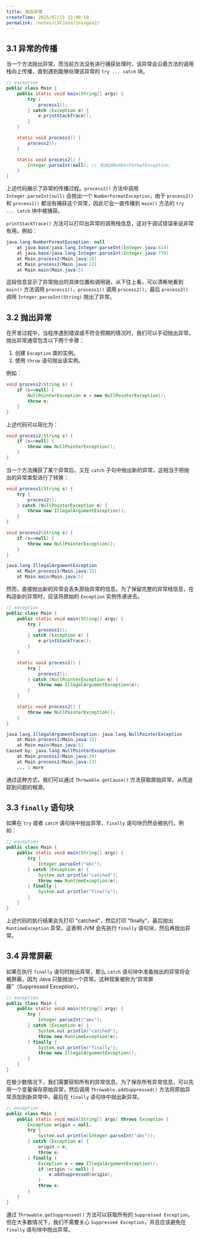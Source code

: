 ```yaml
---
title: 抛出异常
createTime: 2025/07/15 13:00:10
permalink: /notes/LXFJava/znsxgea2/
---
```

## 3.1 异常的传播

当一个方法抛出异常，而当前方法没有进行捕获处理时，该异常会沿着方法的调用栈向上传播，直到遇到能够处理该异常的 `try ... catch` 块。

```java
// exception
public class Main {
    public static void main(String[] args) {
        try {
            process1();
        } catch (Exception e) {
            e.printStackTrace();
        }
    }

    static void process1() {
        process2();
    }

    static void process2() {
        Integer.parseInt(null); // 会抛出NumberFormatException
    }
}
```

上述代码展示了异常的传播过程。`process2()` 方法中调用 `Integer.parseInt(null)` 会抛出一个 `NumberFormatException`，由于 `process2()` 和 `process1()` 都没有捕获这个异常，因此它会一直传播到 `main()` 方法的 `try ... catch` 块中被捕获。

`printStackTrace()` 方法可以打印出异常的调用栈信息，这对于调试错误来说非常有用。例如：

```java
java.lang.NumberFormatException: null
    at java.base/java.lang.Integer.parseInt(Integer.java:614)
    at java.base/java.lang.Integer.parseInt(Integer.java:770)
    at Main.process2(Main.java:16)
    at Main.process1(Main.java:12)
    at Main.main(Main.java:5)
```

这段信息显示了异常抛出的具体位置和调用链，从下往上看，可以清晰地看到 `main()` 方法调用 `process1()`，`process1()` 调用 `process2()`，最后 `process2()` 调用 `Integer.parseInt(String)` 抛出了异常。

## 3.2 抛出异常

在开发过程中，当程序遇到错误或不符合预期的情况时，我们可以手动抛出异常。抛出异常通常包含以下两个步骤：

1.  创建 `Exception` 类的实例。
2.  使用 `throw` 语句抛出该实例。

例如：

```java
void process2(String s) {
    if (s==null) {
        NullPointerException e = new NullPointerException();
        throw e;
    }
}
```

上述代码可以简化为：

```java
void process2(String s) {
    if (s==null) {
        throw new NullPointerException();
    }
}
```

当一个方法捕获了某个异常后，又在 `catch` 子句中抛出新的异常，这相当于把抛出的异常类型进行了转换：

```java
void process1(String s) {
    try {
        process2();
    } catch (NullPointerException e) {
        throw new IllegalArgumentException();
    }
}

void process2(String s) {
    if (s==null) {
        throw new NullPointerException();
    }
}
```

```java
java.lang.IllegalArgumentException
	at Main.process1(Main.java:15)
	at Main.main(Main.java:5)
```

然而，直接抛出新的异常会丢失原始异常的信息。为了保留完整的异常栈信息，在构造新的异常时，应该将原始的 `Exception` 实例传递进去。

```java
// exception
public class Main {
    public static void main(String[] args) {
        try {
            process1();
        } catch (Exception e) {
            e.printStackTrace();
        }
    }

    static void process1() {
        try {
            process2();
        } catch (NullPointerException e) {
            throw new IllegalArgumentException(e);
        }
    }

    static void process2() {
        throw new NullPointerException();
    }
}
```

```java
java.lang.IllegalArgumentException: java.lang.NullPointerException
	at Main.process1(Main.java:15)
	at Main.main(Main.java:5)
Caused by: java.lang.NullPointerException
	at Main.process2(Main.java:20)
	at Main.process1(Main.java:13)
	... 1 more

```

通过这种方式，我们可以通过 `Throwable.getCause()` 方法获取原始异常，从而追踪到问题的根源。

## 3.3 `finally` 语句块

如果在 `try` 或者 `catch` 语句块中抛出异常，`finally` 语句块仍然会被执行。例如：

```java
// exception
public class Main {
    public static void main(String[] args) {
        try {
            Integer.parseInt("abc");
        } catch (Exception e) {
            System.out.println("catched");
            throw new RuntimeException(e);
        } finally {
            System.out.println("finally");
        }
    }
}
```

上述代码的执行结果会先打印 "catched"，然后打印 "finally"，最后抛出 `RuntimeException` 异常。这表明 JVM 会先执行 `finally` 语句块，然后再抛出异常。

## 3.4 异常屏蔽

如果在执行 `finally` 语句时抛出异常，那么 `catch` 语句块中准备抛出的异常将会被屏蔽，因为 Java 只能抛出一个异常。这种现象被称为“异常屏蔽”（Suppressed Exception）。

```java
// exception
public class Main {
    public static void main(String[] args) {
        try {
            Integer.parseInt("abc");
        } catch (Exception e) {
            System.out.println("catched");
            throw new RuntimeException(e);
        } finally {
            System.out.println("finally");
            throw new IllegalArgumentException();
        }
    }
}
```

在极少数情况下，我们需要获知所有的异常信息。为了保存所有异常信息，可以先用一个变量保存原始异常，然后调用 `Throwable.addSuppressed()` 方法将原始异常添加到新异常中，最后在 `finally` 语句块中抛出新异常。

```java
// exception
public class Main {
    public static void main(String[] args) throws Exception {
        Exception origin = null;
        try {
            System.out.println(Integer.parseInt("abc"));
        } catch (Exception e) {
            origin = e;
            throw e;
        } finally {
            Exception e = new IllegalArgumentException();
            if (origin != null) {
                e.addSuppressed(origin);
            }
            throw e;
        }
    }
}
```

通过 `Throwable.getSuppressed()` 方法可以获取所有的 `Suppressed Exception`。但在大多数情况下，我们不需要关心 `Suppressed Exception`，并且应该避免在 `finally` 语句块中抛出异常。
